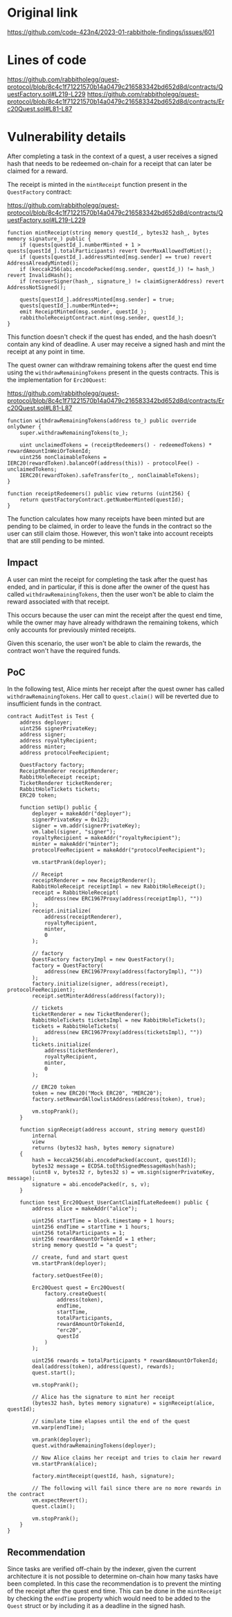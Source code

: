# Original link
https://github.com/code-423n4/2023-01-rabbithole-findings/issues/601
# Lines of code

https://github.com/rabbitholegg/quest-protocol/blob/8c4c1f71221570b14a0479c216583342bd652d8d/contracts/QuestFactory.sol#L219-L229
https://github.com/rabbitholegg/quest-protocol/blob/8c4c1f71221570b14a0479c216583342bd652d8d/contracts/Erc20Quest.sol#L81-L87


# Vulnerability details

After completing a task in the context of a quest, a user receives a signed hash that needs to be redeemed on-chain for a receipt that can later be claimed for a reward.

The receipt is minted in the `mintReceipt` function present in the `QuestFactory` contract:

https://github.com/rabbitholegg/quest-protocol/blob/8c4c1f71221570b14a0479c216583342bd652d8d/contracts/QuestFactory.sol#L219-L229

```solidity
function mintReceipt(string memory questId_, bytes32 hash_, bytes memory signature_) public {
    if (quests[questId_].numberMinted + 1 > quests[questId_].totalParticipants) revert OverMaxAllowedToMint();
    if (quests[questId_].addressMinted[msg.sender] == true) revert AddressAlreadyMinted();
    if (keccak256(abi.encodePacked(msg.sender, questId_)) != hash_) revert InvalidHash();
    if (recoverSigner(hash_, signature_) != claimSignerAddress) revert AddressNotSigned();

    quests[questId_].addressMinted[msg.sender] = true;
    quests[questId_].numberMinted++;
    emit ReceiptMinted(msg.sender, questId_);
    rabbitholeReceiptContract.mint(msg.sender, questId_);
}
```

This function doesn't check if the quest has ended, and the hash doesn't contain any kind of deadline. A user may receive a signed hash and mint the receipt at any point in time. 

The quest owner can withdraw remaining tokens after the quest end time using the `withdrawRemainingTokens` present in the quests contracts. This is the implementation for `Erc20Quest`:

https://github.com/rabbitholegg/quest-protocol/blob/8c4c1f71221570b14a0479c216583342bd652d8d/contracts/Erc20Quest.sol#L81-L87

```solidity
function withdrawRemainingTokens(address to_) public override onlyOwner {
    super.withdrawRemainingTokens(to_);

    uint unclaimedTokens = (receiptRedeemers() - redeemedTokens) * rewardAmountInWeiOrTokenId;
    uint256 nonClaimableTokens = IERC20(rewardToken).balanceOf(address(this)) - protocolFee() - unclaimedTokens;
    IERC20(rewardToken).safeTransfer(to_, nonClaimableTokens);
}

function receiptRedeemers() public view returns (uint256) {
    return questFactoryContract.getNumberMinted(questId);
}
```

The function calculates how many receipts have been minted but are pending to be claimed, in order to leave the funds in the contract so the user can still claim those. However, this won't take into account receipts that are still pending to be minted.

## Impact

A user can mint the receipt for completing the task after the quest has ended, and in particular, if this is done after the owner of the quest has called `withdrawRemainingTokens`, then the user won't be able to claim the reward associated with that receipt.

This occurs because the user can mint the receipt after the quest end time, while the owner may have already withdrawn the remaining tokens, which only accounts for previously minted receipts.

Given this scenario, the user won't be able to claim the rewards, the contract won't have the required funds.

## PoC

In the following test, Alice mints her receipt after the quest owner has called `withdrawRemainingTokens`. Her call to `quest.claim()` will be reverted due to insufficient funds in the contract.

```solidity
contract AuditTest is Test {
    address deployer;
    uint256 signerPrivateKey;
    address signer;
    address royaltyRecipient;
    address minter;
    address protocolFeeRecipient;

    QuestFactory factory;
    ReceiptRenderer receiptRenderer;
    RabbitHoleReceipt receipt;
    TicketRenderer ticketRenderer;
    RabbitHoleTickets tickets;
    ERC20 token;

    function setUp() public {
        deployer = makeAddr("deployer");
        signerPrivateKey = 0x123;
        signer = vm.addr(signerPrivateKey);
        vm.label(signer, "signer");
        royaltyRecipient = makeAddr("royaltyRecipient");
        minter = makeAddr("minter");
        protocolFeeRecipient = makeAddr("protocolFeeRecipient");

        vm.startPrank(deployer);

        // Receipt
        receiptRenderer = new ReceiptRenderer();
        RabbitHoleReceipt receiptImpl = new RabbitHoleReceipt();
        receipt = RabbitHoleReceipt(
            address(new ERC1967Proxy(address(receiptImpl), ""))
        );
        receipt.initialize(
            address(receiptRenderer),
            royaltyRecipient,
            minter,
            0
        );

        // factory
        QuestFactory factoryImpl = new QuestFactory();
        factory = QuestFactory(
            address(new ERC1967Proxy(address(factoryImpl), ""))
        );
        factory.initialize(signer, address(receipt), protocolFeeRecipient);
        receipt.setMinterAddress(address(factory));

        // tickets
        ticketRenderer = new TicketRenderer();
        RabbitHoleTickets ticketsImpl = new RabbitHoleTickets();
        tickets = RabbitHoleTickets(
            address(new ERC1967Proxy(address(ticketsImpl), ""))
        );
        tickets.initialize(
            address(ticketRenderer),
            royaltyRecipient,
            minter,
            0
        );

        // ERC20 token
        token = new ERC20("Mock ERC20", "MERC20");
        factory.setRewardAllowlistAddress(address(token), true);

        vm.stopPrank();
    }

    function signReceipt(address account, string memory questId)
        internal
        view
        returns (bytes32 hash, bytes memory signature)
    {
        hash = keccak256(abi.encodePacked(account, questId));
        bytes32 message = ECDSA.toEthSignedMessageHash(hash);
        (uint8 v, bytes32 r, bytes32 s) = vm.sign(signerPrivateKey, message);
        signature = abi.encodePacked(r, s, v);
    }

    function test_Erc20Quest_UserCantClaimIfLateRedeem() public {
        address alice = makeAddr("alice");

        uint256 startTime = block.timestamp + 1 hours;
        uint256 endTime = startTime + 1 hours;
        uint256 totalParticipants = 1;
        uint256 rewardAmountOrTokenId = 1 ether;
        string memory questId = "a quest";

        // create, fund and start quest
        vm.startPrank(deployer);

        factory.setQuestFee(0);

        Erc20Quest quest = Erc20Quest(
            factory.createQuest(
                address(token),
                endTime,
                startTime,
                totalParticipants,
                rewardAmountOrTokenId,
                "erc20",
                questId
            )
        );

        uint256 rewards = totalParticipants * rewardAmountOrTokenId;
        deal(address(token), address(quest), rewards);
        quest.start();

        vm.stopPrank();

        // Alice has the signature to mint her receipt
        (bytes32 hash, bytes memory signature) = signReceipt(alice, questId);

        // simulate time elapses until the end of the quest
        vm.warp(endTime);

        vm.prank(deployer);
        quest.withdrawRemainingTokens(deployer);

        // Now Alice claims her receipt and tries to claim her reward
        vm.startPrank(alice);

        factory.mintReceipt(questId, hash, signature);

        // The following will fail since there are no more rewards in the contract
        vm.expectRevert();
        quest.claim();

        vm.stopPrank();
    }
}
```

## Recommendation

Since tasks are verified off-chain by the indexer, given the current architecture it is not possible to determine on-chain how many tasks have been completed. In this case the recommendation is to prevent the minting of the receipt after the quest end time. This can be done in the `mintReceipt` by checking the `endTime` property which would need to be added to the `Quest` struct or by including it as a deadline in the signed hash.
